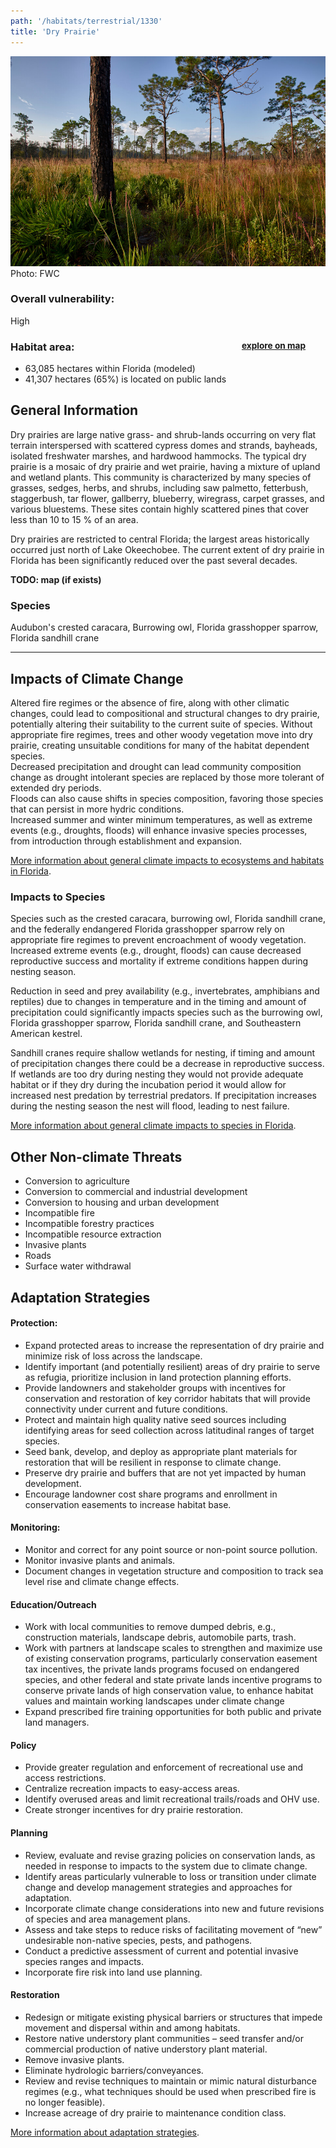 ```yaml
---
path: '/habitats/terrestrial/1330'
title: 'Dry Prairie'
---
```


<content-header icon="pine_flatwoods_dry_prairie" title="Dry Prairie" subtitle="within Pine Flatwoods and Dry Prairie">
</content-header>

<div id="TopSection">

<div class="header-photo"><img src="1330.jpg" alt="Photo for 1330"/>
<figcaption>Photo: FWC</figcaption></div>

<div>

### Overall vulnerability:

<div class="vulnerability vulnerability-high">High</div>

<h3>Habitat area: 
<a href="/habitats/terrestrial/1330/map" style="float:right;font-size:smaller;margin-right: 2rem;">
<fa-icon name="map"></fa-icon>
explore on map
</a>
</h3>

-   63,085 hectares within Florida (modeled)
-   41,307 hectares (65%) is located on public lands

</div>
</div>

## General Information

Dry prairies are large native grass- and shrub-lands occurring on very flat terrain interspersed with scattered cypress domes and strands, bayheads, isolated freshwater marshes, and hardwood hammocks. The typical dry prairie is a mosaic of dry prairie and wet prairie, having a mixture of upland and wetland plants.  This community is characterized by many species of grasses, sedges, herbs, and shrubs, including saw palmetto, fetterbush, staggerbush, tar flower, gallberry, blueberry, wiregrass, carpet grasses, and various bluestems. These sites contain highly scattered pines that cover less than 10 to 15 % of an area.  

Dry prairies are restricted to central Florida; the largest areas historically occurred just north of Lake Okeechobee. The current extent of dry prairie in Florida has been significantly reduced over the past several decades.



**TODO: map (if exists)**

### Species

Audubon's crested caracara, Burrowing owl, Florida grasshopper sparrow, Florida sandhill crane

<hr />

## Impacts of Climate Change

Altered fire regimes or the absence of fire, along with other climatic changes, could lead to compositional and structural changes to dry prairie, potentially altering their suitability to the current suite of species.  Without appropriate fire regimes, trees and other woody vegetation move into dry prairie, creating unsuitable conditions for many of the habitat dependent species.  <br />Decreased precipitation and drought can lead community composition change as drought intolerant species are replaced by those more tolerant of extended dry periods.  <br />Floods can also cause shifts in species composition, favoring those species that can persist in more hydric conditions.   <br />Increased summer and winter minimum temperatures, as well as extreme events (e.g., droughts, floods) will enhance invasive species processes, from introduction through establishment and expansion.



[More information about general climate impacts to ecosystems and habitats in Florida](/impacts/habitats).

### Impacts to Species

Species such as the crested caracara, burrowing owl, Florida sandhill crane, and the federally endangered Florida grasshopper sparrow rely on appropriate fire regimes to prevent encroachment of woody vegetation.  Increased extreme events (e.g., drought, floods) can cause decreased reproductive success and mortality if extreme conditions happen during nesting season.  

Reduction in seed and prey availability (e.g., invertebrates, amphibians and reptiles) due to changes in temperature and in the timing and amount of precipitation could significantly impacts species such as the burrowing owl, Florida grasshopper sparrow, Florida sandhill crane, and Southeastern American kestrel.  

Sandhill cranes require shallow wetlands for nesting, if timing and amount of precipitation changes there could be a decrease in reproductive success.  If wetlands are too dry during nesting they would not provide adequate habitat or if they dry during the incubation period it would allow for increased nest predation by terrestrial predators.  If precipitation increases during the nesting season the nest will flood, leading to nest failure.

[More information about general climate impacts to species in Florida](/impacts/species).

## Other Non-climate Threats

-	Conversion to agriculture
-	Conversion to commercial and industrial development
-	Conversion to housing and urban development
-	Incompatible fire
-	Incompatible forestry practices
-	Incompatible resource extraction
-	Invasive plants
-	Roads
-	Surface water withdrawal


## Adaptation Strategies

#### Protection:  

- Expand protected areas to increase the representation of dry prairie and minimize risk of loss across the landscape.
- Identify important (and potentially resilient) areas of dry prairie to serve as refugia, prioritize inclusion in land protection planning efforts.
- Provide landowners and stakeholder groups with incentives for conservation and restoration of key corridor habitats that will provide connectivity under current and future conditions.
- Protect and maintain high quality native seed sources including identifying areas for seed collection across latitudinal ranges of target species.
- Seed bank, develop, and deploy as appropriate plant materials for restoration that will be resilient in response to climate change.
- Preserve dry prairie and buffers that are not yet impacted by human development.
- Encourage landowner cost share programs and enrollment in conservation easements to increase habitat base.


#### Monitoring: 

- Monitor and correct for any point source or non-point source pollution.
- Monitor invasive plants and animals.
- Document changes in vegetation structure and composition to track sea level rise and climate change effects.


#### Education/Outreach

- Work with local communities to remove dumped debris, e.g., construction materials, landscape debris, automobile parts, trash.
- Work with partners at landscape scales to strengthen and maximize use of existing conservation programs, particularly conservation easement tax incentives, the private lands programs focused on endangered species, and other federal and state private lands incentive programs to conserve private lands of high conservation value, to enhance habitat values and maintain working landscapes under climate change
- Expand prescribed fire training opportunities for both public and private land managers.


#### Policy

- Provide greater regulation and enforcement of recreational use and access restrictions.
- Centralize recreation impacts to easy-access areas.
- Identify overused areas and limit recreational trails/roads and OHV use.
- Create stronger incentives for dry prairie restoration.


#### Planning

- Review, evaluate and revise grazing policies on conservation lands, as needed in response to impacts to the system due to climate change.
- Identify areas particularly vulnerable to loss or transition under climate change and develop management strategies and approaches for adaptation.
- Incorporate climate change considerations into new and future revisions of species and area management plans.
- Assess and take steps to reduce risks of facilitating movement of “new” undesirable non-native species, pests, and pathogens.
- Conduct a predictive assessment of current and potential invasive species ranges and impacts.
- Incorporate fire risk into land use planning.


#### Restoration

- Redesign or mitigate existing physical barriers or structures that impede movement and dispersal within and among habitats.
- Restore native understory plant communities – seed transfer and/or commercial production of native understory plant material.
- Remove invasive plants.
- Eliminate hydrologic barriers/conveyances.
- Review and revise techniques to maintain or mimic natural disturbance regimes (e.g., what techniques should be used when prescribed fire is no longer feasible).
- Increase acreage of dry prairie to maintenance condition class.




[More information about adaptation strategies](/strategies).


